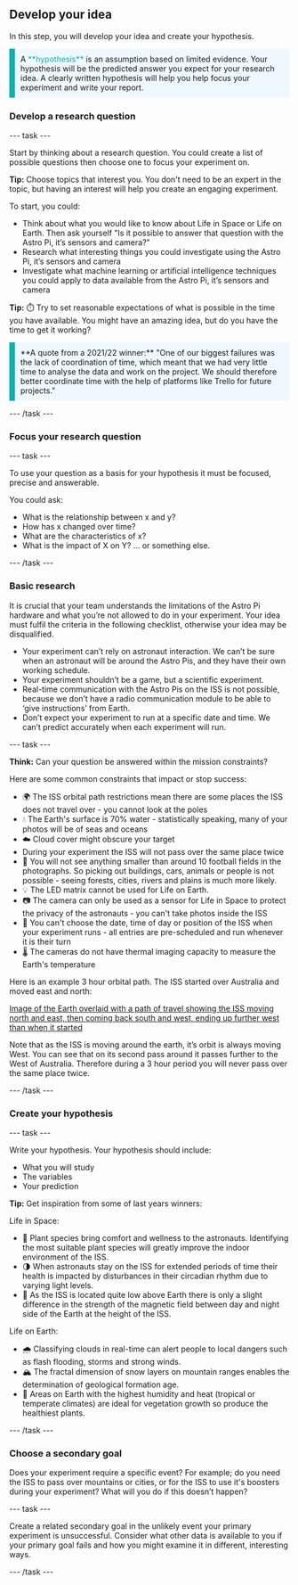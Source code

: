 ## Develop your idea

In this step, you will develop your idea and create your hypothesis. 

<p style="border-left: solid; border-width:10px; border-color: #0faeb0; background-color: aliceblue; padding: 10px;">
A <span style="color: #0faeb0">**hypothesis**</span> is an assumption based on limited evidence. Your hypothesis will be the predicted answer you expect for your research idea. A clearly written hypothesis will help you help focus your experiment and write your report. 
</p>

### Develop a research question

--- task ---

Start by thinking about a research question. You could create a list of possible questions then choose one to focus your experiment on. 

**Tip:** Choose topics that interest you. You don't need to be an expert in the topic, but having an interest will help you create an engaging experiment. 

To start, you could:

+ Think about what you would like to know about Life in Space or Life on Earth. Then ask  yourself "Is it possible to answer that question with the Astro Pi, it’s sensors and camera?"
+ Research what interesting things you could investigate using the Astro Pi, it’s sensors and camera
+ Investigate what machine learning or artificial intelligence techniques you could apply to data available from the Astro Pi, it’s sensors and camera

**Tip:** ⏱️ Try to set reasonable expectations of what is possible in the time you have available. You might have an amazing idea, but do you have the time to get it working?

<p style="border-left: solid; border-width:10px; border-color: #0faeb0; background-color: aliceblue; padding: 10px;">
**A quote from a 2021/22 winner:** "One of our biggest failures was the lack of coordination of time, which meant that we had very little time to analyse the data and work on the project. We should therefore better coordinate time with the help of platforms like Trello for future projects." 
</p>

--- /task ---

### Focus your research question 

--- task ---

To use your question as a basis for your hypothesis it must be focused, precise and answerable. 

You could ask:

+ What is the relationship between x and y? 
+ How has x changed over time? 
+ What are the characteristics of x?
+ What is the impact of X on Y?
... or something else.

--- /task ---

### Basic research

It is crucial that your team understands the limitations of the Astro Pi hardware and what you’re not allowed to do in your experiment. Your idea must fulfil the criteria in the following checklist, otherwise your idea may be disqualified.

+ Your experiment can’t rely on astronaut interaction. We can’t be sure when an astronaut will be around the Astro Pis, and they have their own working schedule.
+ Your experiment shouldn’t be a game, but a scientific experiment.
+ Real-time communication with the Astro Pis on the ISS is not possible, because we don’t have a radio communication module to be able to ‘give instructions’ from Earth.
+ Don’t expect your experiment to run at a specific date and time. We can’t predict accurately when each experiment will run.


--- task ---

**Think:** Can your question be answered within the mission constraints?

Here are some common constraints that impact or stop success:
+ 🌍 The ISS orbital path restrictions mean there are some places the ISS does not travel over - you cannot look at the poles
+ 💧 The Earth's surface is 70% water - statistically speaking, many of your photos will be of seas and oceans
+ ☁️ Cloud cover might obscure your target
+ During your experiment the ISS will not pass over the same place twice
+ 🔎 You will not see anything smaller than around 10 football fields in the photographs. So picking out buildings, cars, animals or people is not possible - seeing forests, cities, rivers and plains is much more likely. 
+ 💡 The LED matrix cannot be used for Life on Earth.
+ 📷 The camera can only be used as a sensor for Life in Space to protect the privacy of the astronauts - you can't take photos inside the ISS
+ 📅 You can't choose the date, time of day or position of the ISS when your experiment runs - all entries are pre-scheduled and run whenever it is their turn
+ 🌡️ The cameras do not have thermal imaging capacity to measure the Earth's temperature

Here is an example 3 hour orbital path. The ISS started over Australia and moved east and north:

[Image of the Earth overlaid with a path of travel showing the ISS moving north and east, then coming back south and west, ending up further west than when it started](images/single_lap.png)

Note that as the ISS is moving around the earth, it’s orbit is always moving West. You can see that on its second pass around it passes further to the West of Australia. Therefore during a 3 hour period you will never pass over the same place twice. 

 
--- /task ---

### Create your hypothesis

--- task ---

Write your hypothesis. Your hypothesis should include:
+ What you will study
+ The variables
+ Your prediction

**Tip:** Get inspiration from some of last years winners:

Life in Space:
+ 🌿 Plant species bring comfort and wellness to the astronauts. Identifying the most suitable plant species will greatly improve the indoor environment of the ISS.
+ 🌗 When astronauts stay on the ISS for extended periods of time their health is impacted by disturbances in their circadian rhythm due to varying light levels. 
+ 🧲 As the ISS is located quite low above Earth there is only a slight difference in the strength of the magnetic field between day and night side of the Earth at the height of the ISS. 

Life on Earth:
+ 🌧️ Classifying clouds in real-time can alert people to local dangers such as flash flooding, storms and strong winds. 
+ 🏔️ The fractal dimension of snow layers on mountain ranges enables the determination of geological formation age.
+ 🌱 Areas on Earth with the highest humidity and heat (tropical or temperate climates) are ideal for vegetation growth so produce the healthiest plants.

--- /task ---

### Choose a secondary goal

Does your experiment require a specific event? For example; do you need the ISS to pass over mountains or cities, or for the ISS to use it's boosters during your experiment? What will you do if this doesn’t happen? 

--- task ---

Create a related secondary goal in the unlikely event your primary experiment is unsuccessful. Consider what other data is available to you if your primary goal fails and how you might examine it in different, interesting ways.

--- /task ---

